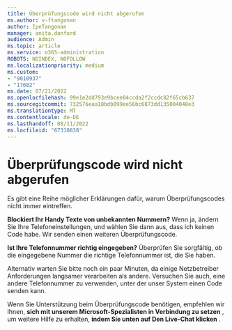 ```yaml
---
title: Überprüfungscode wird nicht abgerufen
ms.author: v-ftangonan
author: IpeTangonan
manager: anita.danford
audience: Admin
ms.topic: article
ms.service: o365-administration
ROBOTS: NOINDEX, NOFOLLOW
ms.localizationpriority: medium
ms.custom:
- "9010937"
- "17682"
ms.date: 07/21/2022
ms.openlocfilehash: 99e1e2dd793e9bcee04ccda2f2ccdc82f65cb637
ms.sourcegitcommit: 732576eaa18bdb099ee56bc6873dd135004048e3
ms.translationtype: MT
ms.contentlocale: de-DE
ms.lasthandoff: 08/11/2022
ms.locfileid: "67310838"
---
```

# <a name="not-getting-a-verification-code"></a>Überprüfungscode wird nicht abgerufen

Es gibt eine Reihe möglicher Erklärungen dafür, warum Überprüfungscodes nicht immer eintreffen.

**Blockiert Ihr Handy Texte von unbekannten Nummern?**
Wenn ja, ändern Sie Ihre Telefoneinstellungen, und wählen Sie dann aus, dass ich keinen Code habe. Wir senden einen weiteren Überprüfungscode.

**Ist Ihre Telefonnummer richtig eingegeben?**
Überprüfen Sie sorgfältig, ob die eingegebene Nummer die richtige Telefonnummer ist, die Sie haben.

Alternativ warten Sie bitte noch ein paar Minuten, da einige Netzbetreiber Anforderungen langsamer verarbeiten als andere. Versuchen Sie auch, eine andere Telefonnummer zu verwenden, unter der unser System einen Code senden kann.

Wenn Sie Unterstützung beim Überprüfungscode benötigen, empfehlen wir Ihnen, **sich mit unserem Microsoft-Spezialisten in Verbindung zu setzen** , um weitere Hilfe zu erhalten, **indem Sie unten auf Den Live-Chat klicken** .
